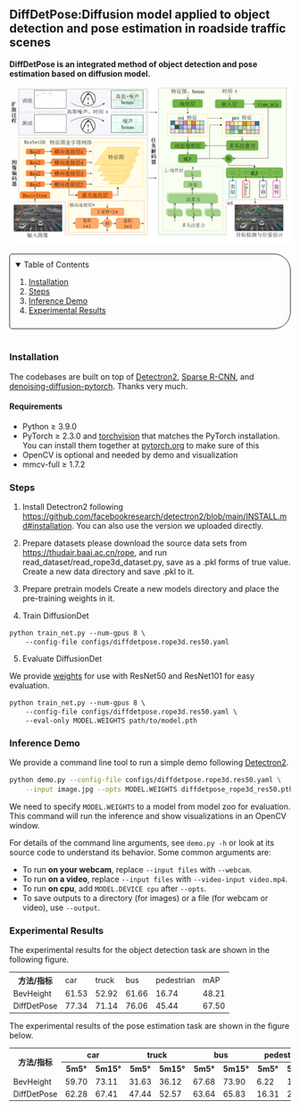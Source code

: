 ## DiffDetPose:Diffusion model applied to object detection and pose estimation in roadside traffic scenes

**DiffDetPose is an integrated method of object detection and pose estimation based on diffusion model.**

![](DiffDetPose.png)

<!-- TABLE OF CONTENTS -->
<details open="open" style='padding: 10px; border-radius:5px 30px 30px 5px; border-style: solid; border-width: 1px;'>
  <summary>Table of Contents</summary>
  <ol>
    <li>
      <a href="#Installation">Installation</a>
    </li>
    <li>
      <a href="#Steps">Steps</a>
    </li>
    <li>
      <a href="#Inference Demo">Inference Demo</a>
    </li>   
    <li>
      <a href="#Experimental Results">Experimental Results</a>
    </li>
  </ol>
</details>

<br/>

### Installation

The codebases are built on top of [Detectron2](https://github.com/facebookresearch/detectron2), [Sparse R-CNN](https://github.com/PeizeSun/SparseR-CNN), and [denoising-diffusion-pytorch](https://github.com/lucidrains/denoising-diffusion-pytorch).
Thanks very much.

#### Requirements
- Python ≥ 3.9.0
- PyTorch ≥ 2.3.0 and [torchvision](https://github.com/pytorch/vision/) that matches the PyTorch installation.
  You can install them together at [pytorch.org](https://pytorch.org) to make sure of this
- OpenCV is optional and needed by demo and visualization
- mmcv-full ≥ 1.7.2

### Steps
1. Install Detectron2 following https://github.com/facebookresearch/detectron2/blob/main/INSTALL.md#installation. You can also use the version we uploaded directly.

2. Prepare datasets
please download the source data sets from https://thudair.baai.ac.cn/rope, and run read_dataset/read_rope3d_dataset.py, save as a .pkl forms of true value. Create a new data directory and save .pkl to it.

3. Prepare pretrain models
Create a new models directory and place the pre-training weights in it.

4. Train DiffusionDet
```
python train_net.py --num-gpus 8 \
    --config-file configs/diffdetpose.rope3d.res50.yaml
```

5. Evaluate DiffusionDet

We provide [weights](https://drive.google.com/drive/folders/1bJxTzp-iMvmiND8VVHTFTW46YqzzxBkW?usp=drive_link) for use with ResNet50 and ResNet101 for easy evaluation.
```
python train_net.py --num-gpus 8 \
    --config-file configs/diffdetpose.rope3d.res50.yaml \
    --eval-only MODEL.WEIGHTS path/to/model.pth
```

### Inference Demo
We provide a command line tool to run a simple demo following [Detectron2](https://github.com/facebookresearch/detectron2/tree/main/demo#detectron2-demo).

```bash
python demo.py --config-file configs/diffdetpose.rope3d.res50.yaml \
    --input image.jpg --opts MODEL.WEIGHTS diffdetpose_rope3d_res50.pth
```

We need to specify `MODEL.WEIGHTS` to a model from model zoo for evaluation.
This command will run the inference and show visualizations in an OpenCV window.

For details of the command line arguments, see `demo.py -h` or look at its source code
to understand its behavior. Some common arguments are:
* To run __on your webcam__, replace `--input files` with `--webcam`.
* To run __on a video__, replace `--input files` with `--video-input video.mp4`.
* To run __on cpu__, add `MODEL.DEVICE cpu` after `--opts`.
* To save outputs to a directory (for images) or a file (for webcam or video), use `--output`.


### Experimental Results

The experimental results for the object detection task are shown in the following figure.
<table>
  <tr>
    <th>方法/指标</th>
    <td>car</td>
    <td>truck</td>
    <td>bus</td>
    <td>pedestrian</td>
    <td>mAP</td>
  </tr>
  <tr>
    <td>BevHeight</td>
    <td>61.53</td>
    <td>52.92</td>
    <td>61.66</td>
    <td>16.74</td>
    <td>48.21</td>
  </tr>
  <tr>
    <td>DiffDetPose</td>
    <td>77.34</td>
    <td>71.14</td>
    <td>76.06</td>
    <td>45.44</td>
    <td>67.50</td>
  </tr>
</table>

The experimental results of the pose estimation task are shown in the figure below.

<table>
  <tr>
    <th rowspan="2">方法/指标</th>
    <th colspan="2">car</th>
    <th colspan="2">truck</th>
    <th colspan="2">bus</th>
    <th colspan="2">pedestrian</th>
  </tr>
  <tr>
    <th>5m5°</th>
    <th>5m15°</th>
    <th>5m5°</th>
    <th>5m15°</th>
    <th>5m5°</th>
    <th>5m15°</th>
    <th>5m5°</th>
    <th>5m15°</th>
  </tr>
  <tr>
    <td>BevHeight</td>
    <td>59.70</td>
    <td>73.11</td>
    <td>31.63</td>
    <td>36.12</td>
    <td>67.68</td>
    <td>73.90</td>
    <td>6.22</td>
    <td>11.06</td>
  </tr>
  <tr>
    <td>DiffDetPose</td>
    <td>62.28</td>
    <td>67.41</td>
    <td>47.44</td>
    <td>52.57</td>
    <td>63.64</td>
    <td>65.83</td>
    <td>16.31</td>
    <td>27.78</td>
  </tr>
</table>



